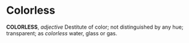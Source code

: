 # Colorless

**COLORLESS**, _adjective_ Destitute of color; not distinguished by any hue; transparent; as _colorless_ water, glass or gas.